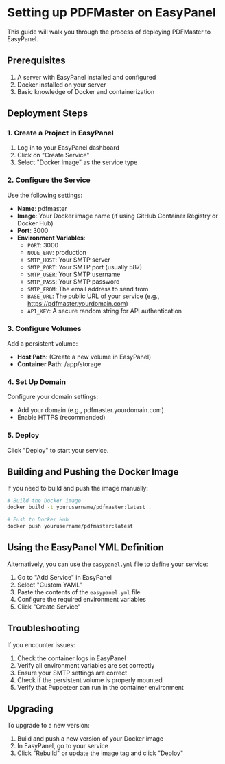 # Setting up PDFMaster on EasyPanel

This guide will walk you through the process of deploying PDFMaster to EasyPanel.

## Prerequisites

1. A server with EasyPanel installed and configured
2. Docker installed on your server
3. Basic knowledge of Docker and containerization

## Deployment Steps

### 1. Create a Project in EasyPanel

1. Log in to your EasyPanel dashboard
2. Click on "Create Service"
3. Select "Docker Image" as the service type

### 2. Configure the Service

Use the following settings:

- **Name**: pdfmaster
- **Image**: Your Docker image name (if using GitHub Container Registry or Docker Hub)
- **Port**: 3000
- **Environment Variables**:
  - `PORT`: 3000
  - `NODE_ENV`: production
  - `SMTP_HOST`: Your SMTP server
  - `SMTP_PORT`: Your SMTP port (usually 587)
  - `SMTP_USER`: Your SMTP username
  - `SMTP_PASS`: Your SMTP password
  - `SMTP_FROM`: The email address to send from
  - `BASE_URL`: The public URL of your service (e.g., https://pdfmaster.yourdomain.com)
  - `API_KEY`: A secure random string for API authentication

### 3. Configure Volumes

Add a persistent volume:

- **Host Path**: (Create a new volume in EasyPanel)
- **Container Path**: /app/storage

### 4. Set Up Domain

Configure your domain settings:

- Add your domain (e.g., pdfmaster.yourdomain.com)
- Enable HTTPS (recommended)

### 5. Deploy

Click "Deploy" to start your service.

## Building and Pushing the Docker Image

If you need to build and push the image manually:

```bash
# Build the Docker image
docker build -t yourusername/pdfmaster:latest .

# Push to Docker Hub
docker push yourusername/pdfmaster:latest
```

## Using the EasyPanel YML Definition

Alternatively, you can use the `easypanel.yml` file to define your service:

1. Go to "Add Service" in EasyPanel
2. Select "Custom YAML"
3. Paste the contents of the `easypanel.yml` file
4. Configure the required environment variables
5. Click "Create Service"

## Troubleshooting

If you encounter issues:

1. Check the container logs in EasyPanel
2. Verify all environment variables are set correctly
3. Ensure your SMTP settings are correct
4. Check if the persistent volume is properly mounted
5. Verify that Puppeteer can run in the container environment

## Upgrading

To upgrade to a new version:

1. Build and push a new version of your Docker image
2. In EasyPanel, go to your service
3. Click "Rebuild" or update the image tag and click "Deploy"